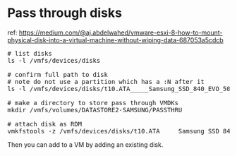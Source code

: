 # Pass through disks

ref: https://medium.com/@aj.abdelwahed/vmware-esxi-8-how-to-mount-physical-disk-into-a-virtual-machine-without-wiping-data-687053a5cdcb

<pre>
# list disks
ls -l /vmfs/devices/disks

# confirm full path to disk
# note do not use a partition which has a :N after it
ls -l /vmfs/devices/disks/t10.ATA_____Samsung_SSD_840_EVO_500GB_______________S1DHNSAF633948P_____

# make a directory to store pass through VMDKs
mkdir /vmfs/volumes/DATASTORE2-SAMSUNG/PASSTHRU

# attach disk as RDM
vmkfstools -z /vmfs/devices/disks/t10.ATA_____Samsung_SSD_840_EVO_500GB_______________S1DHNSAF633948P_____ /vmfs/volumes/DATASTORE2-SAMSUNG/PASSTHRU/500GB_Samsung_SSD_840_EVO_500GB.vmdk
</pre>

Then you can add to a VM by adding an existing disk.
